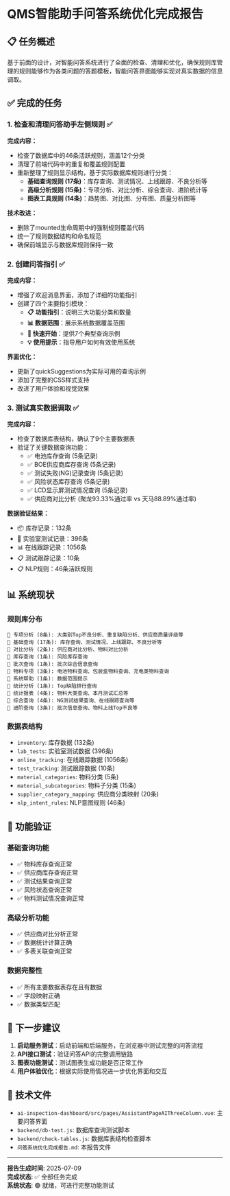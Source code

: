 # QMS智能助手问答系统优化完成报告

## 📋 任务概述

基于前面的设计，对智能问答系统进行了全面的检查、清理和优化，确保规则库管理的规则能够作为各类问题的答题模板，智能问答界面能够实现对真实数据的信息调取。

## ✅ 完成的任务

### 1. 检查和清理问答助手左侧规则 ✅

**完成内容：**
- 检查了数据库中的46条活跃规则，涵盖12个分类
- 清理了前端代码中的重复和覆盖规则配置
- 重新整理了规则显示结构，基于实际数据库规则进行分类：
  - **基础查询规则 (17条)**：库存查询、测试情况、上线跟踪、不良分析等
  - **高级分析规则 (15条)**：专项分析、对比分析、综合查询、进阶统计等
  - **图表工具规则 (14条)**：趋势图、对比图、分布图、质量分析图等

**技术改进：**
- 删除了mounted生命周期中的强制规则覆盖代码
- 统一了规则数据结构和命名规范
- 确保前端显示与数据库规则保持一致

### 2. 创建问答指引 ✅

**完成内容：**
- 增强了欢迎消息界面，添加了详细的功能指引
- 创建了四个主要指引模块：
  - **📋 功能指引**：说明三大功能分类和数量
  - **📊 数据范围**：展示系统数据覆盖范围
  - **🚀 快速开始**：提供7个典型查询示例
  - **💡 使用提示**：指导用户如何有效使用系统

**界面优化：**
- 更新了quickSuggestions为实际可用的查询示例
- 添加了完整的CSS样式支持
- 改进了用户体验和视觉效果

### 3. 测试真实数据调取 ✅

**完成内容：**
- 检查了数据库表结构，确认了9个主要数据表
- 验证了关键数据查询功能：
  - ✅ 电池库存查询 (5条记录)
  - ✅ BOE供应商库存查询 (5条记录)  
  - ✅ 测试失败(NG)记录查询 (5条记录)
  - ✅ 风险状态库存查询 (5条记录)
  - ✅ LCD显示屏测试情况查询 (5条记录)
  - ✅ 供应商对比分析 (聚龙93.33%通过率 vs 天马88.89%通过率)

**数据验证结果：**
- 📦 库存记录：132条
- 🧪 实验室测试记录：396条
- 📊 在线跟踪记录：1056条
- 📋 测试跟踪记录：10条
- 📋 NLP规则：46条活跃规则

## 📊 系统现状

### 规则库分布
```
📂 专项分析 (8条): 大类别Top不良分析、重复缺陷分析、供应商质量评级等
📂 基础查询 (17条): 库存查询、测试情况、上线跟踪、不良分析等
📂 对比分析 (2条): 供应商对比分析、物料对比分析
📂 库存查询 (1条): 风险库存查询
📂 批次查询 (1条): 批次综合信息查询
📂 物料专项 (3条): 电池物料查询、包装盒物料查询、充电类物料查询
📂 系统帮助 (1条): 数据范围提示
📂 统计分析 (1条): Top缺陷排行查询
📂 统计报表 (4条): 物料大类查询、本月测试汇总等
📂 综合查询 (4条): NG测试结果查询、在线跟踪查询等
📂 进阶查询 (3条): 批次信息查询、物料上线Top不良等
```

### 数据表结构
- `inventory`: 库存数据 (132条)
- `lab_tests`: 实验室测试数据 (396条)
- `online_tracking`: 在线跟踪数据 (1056条)
- `test_tracking`: 测试跟踪数据 (10条)
- `material_categories`: 物料分类 (5条)
- `material_subcategories`: 物料子分类 (15条)
- `supplier_category_mapping`: 供应商分类映射 (20条)
- `nlp_intent_rules`: NLP意图规则 (46条)

## 🎯 功能验证

### 基础查询功能
- ✅ 物料库存查询正常
- ✅ 供应商库存查询正常
- ✅ 测试结果查询正常
- ✅ 风险状态查询正常
- ✅ 物料测试情况查询正常

### 高级分析功能
- ✅ 供应商对比分析正常
- ✅ 数据统计计算正确
- ✅ 多表关联查询正常

### 数据完整性
- ✅ 所有主要数据表存在且有数据
- ✅ 字段映射正确
- ✅ 数据类型匹配

## 🚀 下一步建议

1. **启动服务测试**：启动前端和后端服务，在浏览器中测试完整的问答流程
2. **API接口测试**：验证问答API的完整调用链路
3. **图表功能测试**：测试图表生成功能是否正常工作
4. **用户体验优化**：根据实际使用情况进一步优化界面和交互

## 📝 技术文件

- `ai-inspection-dashboard/src/pages/AssistantPageAIThreeColumn.vue`: 主要问答界面
- `backend/db-test.js`: 数据库查询测试脚本
- `backend/check-tables.js`: 数据库表结构检查脚本
- `问答系统优化完成报告.md`: 本报告文件

---

**报告生成时间**: 2025-07-09  
**完成状态**: ✅ 全部任务完成  
**系统状态**: 🟢 就绪，可进行完整功能测试
